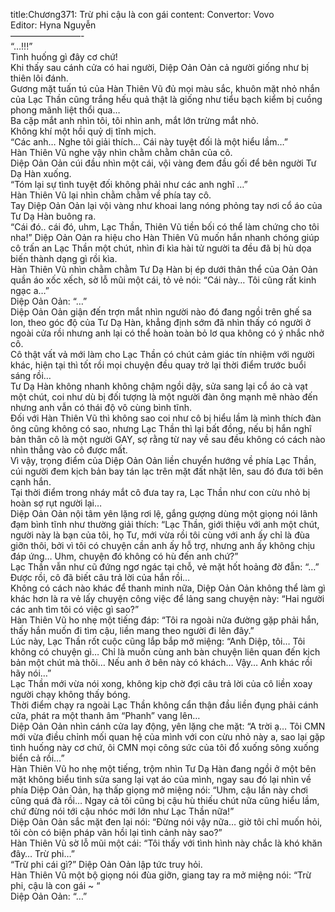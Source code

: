 title:Chương371: Trừ phi cậu là con gái
content:
Convertor: Vovo<br>Editor: Hyna Nguyễn<br>————————-<br>“…!!!”<br>Tình huống gì đây cơ chứ!<br>Khi thấy sau cánh cửa có hai người, Diệp Oản Oản cả người giống như bị thiên lôi đánh.<br>Gương mặt tuấn tú của Hàn Thiên Vũ đủ mọi màu sắc, khuôn mặt nhỏ nhắn của Lạc Thần cũng trắng hếu quả thật là giống như tiểu bạch kiểm bị cuồng phong mãnh liệt thổi qua…<br>Ba cặp mắt anh nhìn tôi, tôi nhìn anh, mắt lớn trừng mắt nhỏ.<br>Không khí một hồi quỷ dị tĩnh mịch.<br>“Các anh… Nghe tôi giải thích… Cái này tuyệt đối là một hiểu lầm…”<br>Hàn Thiên Vũ nghe vậy nhìn chằm chằm chân của cô.<br>Diệp Oản Oản cúi đầu nhìn một cái, vội vàng đem đầu gối để bên người Tư Dạ Hàn xuống.<br>“Tóm lại sự tình tuyệt đối không phải như các anh nghĩ …”<br>Hàn Thiên Vũ lại nhìn chằm chằm về phía tay cô.<br>Tay Diệp Oản Oản lại vội vàng như khoai lang nóng phỏng tay nơi cổ áo của Tư Dạ Hàn buông ra.<br>“Cái đó.. cái đó, uhm, Lạc Thần, Thiên Vũ tiền bối có thể làm chứng cho tôi nha!” Diệp Oản Oản ra hiệu cho Hàn Thiên Vũ muốn hắn nhanh chóng giúp cô trấn an Lạc Thần một chút, nhìn đi kìa hài tử người ta đều đã bị hù dọa biến thành dạng gì rồi kìa.<br>Hàn Thiên Vũ nhìn chằm chằm Tư Dạ Hàn bị ép dưới thân thể của Oản Oản quần áo xốc xếch, sờ lỗ mũi một cái, tỏ vẻ nói: “Cái này… Tôi cũng rất kinh ngạc a…”<br>Diệp Oản Oản: “…”<br>Diệp Oản Oản giận đến trợn mắt nhìn người nào đó đang ngồi trên ghế sa lon, theo góc độ của Tư Dạ Hàn, khẳng định sớm đã nhìn thấy có người ở ngoài cửa rồi nhưng anh lại có thể hoàn toàn bỏ lơ qua không có ý nhắc nhở cô.<br>Cô thật vất vả mới làm cho Lạc Thần có chút cảm giác tín nhiệm với người khác, hiện tại thì tốt rồi mọi chuyện đều quay trở lại thời điểm trước buổi sáng rồi…<br>Tư Dạ Hàn không nhanh không chậm ngồi dậy, sửa sang lại cổ áo cà vạt một chút, coi như dù bị đối tượng là một người đàn ông mạnh mẽ nhào đến nhưng anh vẫn có thái độ vô cùng bình tĩnh.<br>Đối với Hàn Thiên Vũ thì không sao coi như cô bị hiểu lầm là mình thích đàn ông cũng không có sao, nhưng Lạc Thần thì lại bất đồng, nếu bị hắn nghĩ bản thân cô là một người GAY, sợ rằng từ nay về sau đều không có cách nào nhìn thẳng vào cô được mất.<br>Vì vậy, trọng điểm của Diệp Oản Oản liền chuyển hướng về phía Lạc Thần, cúi người đem kịch bản bay tán lạc trên mặt đất nhặt lên, sau đó đưa tới bên cạnh hắn.<br>Tại thời điểm trong nháy mắt cô đưa tay ra, Lạc Thần như con cừu nhỏ bị hoàn sợ rụt người lại…<br>Diệp Oản Oản nội tâm yên lặng rơi lệ, gắng gượng dùng một giọng nói lãnh đạm bình tĩnh như thường giải thích: “Lạc Thần, giới thiệu với anh một chút, người này là bạn của tôi, họ Tư, mới vừa rồi tôi cùng với anh ấy chỉ là đùa giỡn thôi, bởi vì tôi có chuyện cần anh ấy hỗ trợ, nhưng anh ấy không chịu đáp ứng… Uhm, chuyện đó không có hù đến anh chứ?”<br>Lạc Thần vẫn như cũ đứng ngơ ngác tại chỗ, vẻ mặt hốt hoảng đờ đẫn: “…”<br>Được rồi, cô đã biết câu trả lời của hắn rồi…<br>Không có cách nào khác để thanh minh nữa, Diệp Oản Oản không thể làm gì khác hơn là ra vẻ lấy chuyện công việc để lảng sang chuyện này: “Hai người các anh tìm tôi có việc gì sao?”<br>Hàn Thiên Vũ ho nhẹ một tiếng đáp: “Tôi ra ngoài nửa đường gặp phải hắn, thấy hắn muốn đi tìm cậu, liền mang theo người đi lên đây.”<br>Lúc này, Lạc Thần rốt cuộc cũng lắp bắp mở miệng: “Anh Diệp, tôi… Tôi không có chuyện gì… Chỉ là muốn cùng anh bàn chuyện liên quan đến kịch bản một chút mà thôi… Nếu anh ở bên này có khách… Vậy… Anh khác rồi hãy nói…”<br>Lạc Thần mới vừa nói xong, không kịp chờ đợi câu trả lời của cô liền xoay người chạy không thấy bóng.<br>Thời điểm chạy ra ngoài Lạc Thần không cẩn thận đầu liền đụng phải cánh cửa, phát ra một thanh âm “Phanh” vang lên…<br>Diệp Oản Oản nhìn cánh cửa lay động, yên lặng che mặt: “A trời ạ… Tôi CMN mới vừa điều chỉnh mối quan hệ của mình với con cừu nhỏ này a, sao lại gặp tình huống này cơ chứ, ôi CMN mọi công sức của tôi đổ xuống sông xuống biển cả rồi…”<br>Hàn Thiên Vũ ho nhẹ một tiếng, trộm nhìn Tư Dạ Hàn đang ngồi ở một bên mặt không biểu tình sửa sang lại vạt áo của mình, ngay sau đó lại nhìn về phía Diệp Oản Oản, hạ thấp giọng mở miệng nói: “Uhm, cậu lần này chơi cũng quá đà rồi… Ngay cả tôi cũng bị cậu hù thiếu chút nữa cũng hiểu lầm, chứ đừng nói tới cậu nhóc mới lớn như Lạc Thần nữa!”<br>Diệp Oản Oản sắc mặt đen lại nói: “Đừng nói vậy nữa… giờ tôi chỉ muốn hỏi, tôi còn có biện pháp vãn hồi lại tình cảnh này sao?”<br>Hàn Thiên Vũ sờ lỗ mũi một cái: “Tôi thấy với tình hình này chắc là khó khăn đây… Trừ phi…”<br>“Trừ phi cái gì?” Diệp Oản Oản lập tức truy hỏi.<br>Hàn Thiên Vũ một bộ giọng nói đùa giỡn, giang tay ra mở miệng nói: “Trừ phi, cậu là con gái ~ “<br>Diệp Oản Oản: “…”